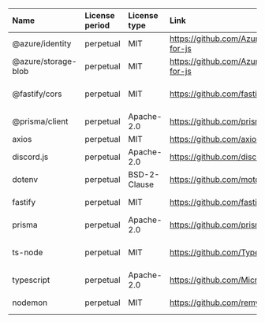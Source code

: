 | Name                | License period | License type | Link                                              | Remote version | Installed version | Defined version | Author                                                   |
| :------------------ | :------------- | :----------- | :------------------------------------------------ | :------------- | :---------------- | :-------------- | :------------------------------------------------------- |
| @azure/identity     | perpetual      | MIT          | https://github.com/Azure/azure-sdk-for-js | 3.1.4          | 3.1.4             | ^3.1.3          | Microsoft Corporation                                    |
| @azure/storage-blob | perpetual      | MIT          | https://github.com/Azure/azure-sdk-for-js | 12.14.0        | 12.14.0           | ^12.13.0        | Microsoft Corporation                                    |
| @fastify/cors       | perpetual      | MIT          | https://github.com/fastify/fastify-cors  | 8.2.1          | 8.2.1             | ^8.2.1          | Tomas Della Vedova - @delvedor (http://delved.org)       |
| @prisma/client      | perpetual      | Apache-2.0   | https://github.com/prisma/prisma       | 4.13.0         | 4.13.0            | ^4.11.0         | Tim Suchanek <suchanek@prisma.io>                        |
| axios               | perpetual      | MIT          | https://github.com/axios/axios           | 1.3.6          | 1.3.6             | ^1.3.4          | Matt Zabriskie                                           |
| discord.js          | perpetual      | Apache-2.0   | https://github.com/discordjs/discord.js      | 14.9.0         | 14.9.0            | ^14.8.0         | Noel Buechler                                                      |
| dotenv              | perpetual      | BSD-2-Clause | https://github.com/motdotla/dotenv             | 16.0.3         | 16.0.3            | ^16.0.3         | Scott Motte                                                      |
| fastify             | perpetual      | MIT          | https://github.com/fastify/fastify       | 4.15.0         | 4.15.0            | ^4.15.0         | Matteo Collina <hello@matteocollina.com>                 |
| prisma              | perpetual      | Apache-2.0   | https://github.com/prisma/prisma         | 4.13.0         | 4.13.0            | ^4.11.0         | Tim Suchanek <suchanek@prisma.io>                        |
| ts-node             | perpetual      | MIT          | https://github.com/TypeStrong/ts-node          | 10.9.1         | 10.9.1            | ^10.9.1         | Blake Embrey hello@blakeembrey.com http://blakeembrey.me |
| typescript          | perpetual      | Apache-2.0   | https://github.com/Microsoft/TypeScript  | 5.0.4          | 5.0.4             | ^5.0.2          | Microsoft Corp.                                          |
| nodemon             | perpetual      | MIT          | https://github.com/remy/nodemon          | 2.0.22         | 2.0.22            | ^2.0.22         | Remy Sharp https://github.com/remy                       |

